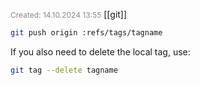 <span style="font-size:12px; color:#888888;">Created: 14.10.2024 13:55</span>
[[git]]

```bash
git push origin :refs/tags/tagname
```

If you also need to delete the local tag, use:

```bash
git tag --delete tagname
```
